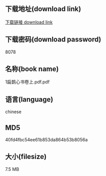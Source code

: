 ## 下载地址(download link)
[下载链接 download link](https://voluble-croquembouche-d321dc.netlify.app/?s=1%E6%89%81%E9%B9%8A%E5%BF%83%E4%B9%A6%E5%8D%B7%E4%B8%8A.pdf)

## 下载密码(download password)
8078

## 名称(book name)
1扁鹊心书卷上.pdf.pdf

## 语言(language)
chinese

## MD5
40fd4fbc54ee61b853da864b53b8056a

## 大小(filesize)
7.5 MB
